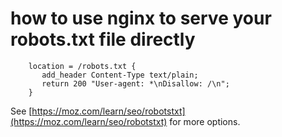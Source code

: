 # how to use nginx to serve your robots.txt file directly


```
    location = /robots.txt {
       add_header Content-Type text/plain;
       return 200 "User-agent: *\nDisallow: /\n";
    }
```
See [https://moz.com/learn/seo/robotstxt](https://moz.com/learn/seo/robotstxt) for more options.
